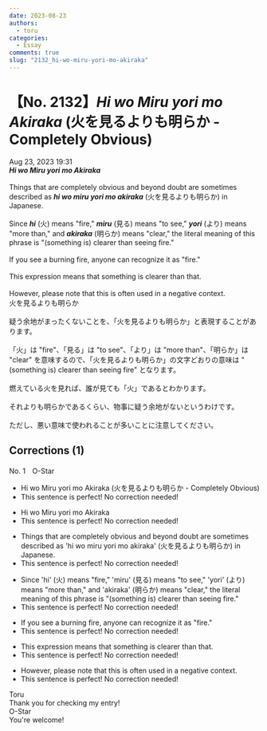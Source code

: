 ```yaml
---
date: 2023-08-23
authors:
  - toru
categories:
  - Essay
comments: true
slug: "2132_hi-wo-miru-yori-mo-akiraka"
---
```


# 【No. 2132】<strong><em>Hi wo Miru yori mo Akiraka</strong></em> (火を見るよりも明らか - Completely Obvious)
<div class="date">Aug 23, 2023 19:31</div>
<div id="post"><div id="body_show_ori">
<strong><em>Hi wo Miru yori mo Akiraka</strong></em><br/><br/>Things that are completely obvious and beyond doubt are sometimes described as <strong><em>hi wo miru yori mo akiraka</em></strong> (火を見るよりも明らか) in Japanese.<br/><br/>Since <strong><em>hi</em></strong> (火) means "fire," <strong><em>miru</em></strong> (見る) means "to see," <strong><em>yori</em></strong> (より) means "more than," and <strong><em>akiraka</em></strong> (明らか) means "clear," the literal meaning of this phrase is "(something is) clearer than seeing fire."<br/><br/>If you see a burning fire, anyone can recognize it as "fire."<br/><br/>This expression means that something is clearer than that.<br/><br/>However, please note that this is often used in a negative context.
</div></div>

<!-- more -->

<div id="post_ja"><div id="body_show_mo">
火を見るよりも明らか<br/><br/>疑う余地がまったくないことを、「火を見るよりも明らか」と表現することがあります。<br/><br/>「火」は "fire"、「見る」は "to see"、「より」は "more than"、「明らか」は "clear" を意味するので、「火を見るよりも明らか」の文字どおりの意味は "(something is) clearer than seeing fire" となります。<br/><br/>燃えている火を見れば、誰が見ても「火」であるとわかります。<br/><br/>それよりも明らかであるくらい、物事に疑う余地がないというわけです。<br/><br/>ただし、悪い意味で使われることが多いことに注意してください。
</div></div>

## Corrections (1)
<div id="block"><div class="first_name"> No. 1　<span class="just_name">O-Star</span></div><div id="block2">
<ul class="correction_field">
<li class="incorrect">Hi wo Miru yori mo Akiraka (火を見るよりも明らか - Completely Obvious)</li>
<li class="corrected perfect">This sentence is perfect! No correction needed!</li>
</ul>
<ul class="correction_field">
<li class="incorrect">Hi wo Miru yori mo Akiraka</li>
<li class="corrected perfect">This sentence is perfect! No correction needed!</li>
</ul>
<ul class="correction_field">
<li class="incorrect">Things that are completely obvious and beyond doubt are sometimes described as 'hi wo miru yori mo akiraka' (火を見るよりも明らか) in Japanese.</li>
<li class="corrected perfect">This sentence is perfect! No correction needed!</li>
</ul>
<ul class="correction_field">
<li class="incorrect">Since 'hi' (火) means "fire," 'miru' (見る) means "to see," 'yori' (より) means "more than," and 'akiraka' (明らか) means "clear," the literal meaning of this phrase is "(something is) clearer than seeing fire."</li>
<li class="corrected perfect">This sentence is perfect! No correction needed!</li>
</ul>
<ul class="correction_field">
<li class="incorrect">If you see a burning fire, anyone can recognize it as "fire."</li>
<li class="corrected perfect">This sentence is perfect! No correction needed!</li>
</ul>
<ul class="correction_field">
<li class="incorrect">This expression means that something is clearer than that.</li>
<li class="corrected perfect">This sentence is perfect! No correction needed!</li>
</ul>
<ul class="correction_field">
<li class="incorrect">However, please note that this is often used in a negative context.</li>
<li class="corrected perfect">This sentence is perfect! No correction needed!</li>
</ul>
</div><div class="name"><span class="just_name">Toru</span><br>
Thank you for checking my entry!
</div>
<div class="name"><span class="just_name">O-Star</span><br>
You're welcome!
</div>
</div>
